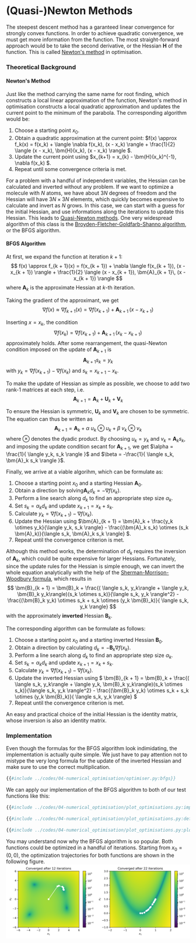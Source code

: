 # (Quasi-)Newton Methods

The steepest descent method has a garanteed linear convergence for strongly 
convex functions. In order to achieve quadratic convergence, we must get more 
information from the function. The most straight-forward approach would be to 
take the second derivative, or the Hessian $\bm{H}$ of the function. This 
is called 
[Newton's method](https://en.wikipedia.org/wiki/Newton%27s_method_in_optimization) 
in optimisation. 

### Theoretical Background

#### Newton's Method
Just like the method carrying the same name for root 
finding, which constructs a local linear approximation of the function, 
Newton's method in optimisation constructs a local quadratic approximation 
and updates the current point to the minimum of the parabola. The 
corresponding algorithm would be:
1. Choose a starting point $x_0$.
2. Obtain a quadratic approximation at the current point: 
   $f(x) \approx f_k(x) = f(x_k) + 
     \langle \nabla f(x_k), (x - x_k) \rangle + 
     \frac{1}{2} \langle (x - x_k), \bm{H}(x_k)\, (x - x_k) \rangle $.
3. Update the current point using 
   $x_{k+1} = x_{k} - \bm{H}(x_k)^{-1}\, \nabla f(x_k) $.
4. Repeat until some convergence criteria is met.

For a problem with a handful of independent variables, the Hessian can be 
calculated and inverted without any problem. If we want to optimize 
a molecule with $N$ atoms, we have about $3N$ degrees of freedom 
and the Hessian will have $3N \times 3N$ elements, which quickly
becomes expensive to calculate and invert as $N$ grows. In this case, we can 
start with a guess for the initial Hessian, and use informations along the 
iterations to update this Hessian. This leads to 
[Quasi-Newton methods](https://en.wikipedia.org/wiki/Quasi-Newton_method). 
One very widespread algorithm of this class is the 
[Broyden-Fletcher-Goldfarb-Shanno algorithm](https://en.wikipedia.org/wiki/Broyden–Fletcher–Goldfarb–Shanno_algorithm), 
or the BFGS algorithm.

#### BFGS Algorithm
At first, we expand the function at iteration $k + 1$:
$$
f(x) \approx f_{k + 1}(x) = 
  f(x_{k + 1}) + 
    \nabla \langle f(x_{k + 1}), (x - x_{k + 1}) \rangle + 
    \frac{1}{2} \langle (x - x_{k + 1}), \bm{A}_{k + 1}\, (x - x_{k + 1}) \rangle
$$
where $\bm{A}_{k}$ is the approximate Hessian at $k$-th iteration.

Taking the gradient of the approximant, we get
$$
\nabla f(x) \approx \nabla f_{k + 1}(x) = 
  \nabla f(x_{k + 1}) + \bm{A}_{k + 1}\, (x - x_{k + 1})
$$

Inserting $x = x_k$, the condition
$$
\nabla f(x_k) = \nabla f(x_{k + 1}) + \bm{A}_{k + 1}\, (x_k - x_{k + 1})
$$
approximately holds. After some rearrangement, the quasi-Newton condition 
imposed on the update of $\bm{A}_{k + 1}$ is
$$
  \bm{A}_{k + 1} s_k = y_k
$$
with $y_k = \nabla f(x_{k + 1}) - \nabla f(x_k)$ and 
$s_k = x_{k + 1} - x_k$.

To make the update of Hessian as simple as possible, we choose to add two 
rank-1 matrices at each step, i.e.
$$
\bm{A}_{k + 1} = \bm{A}_k + \bm{U}_k + \bm{V}_k
$$

To ensure the Hessian is symmetric, $\bm{U}_k$ and 
$\bm{V}_k$ are chosen to be symmetric. The equation can thus be 
written as
$$
  \bm{A}_{k + 1} = \bm{A}_k + 
    \alpha\ u_k \otimes u_k + 
    \beta\ v_k \otimes v_k
$$
where $\otimes$ denotes the dyadic product. 
By choosing $u_k = y_k$ and $v_k = \bm{A}_k s_k$, and imposing 
the update condition secant for $\bm{A}_{k + 1}$, we get 
$\alpha = \frac{1}{ \langle y_k, s_k \rangle }$ and
$\beta = -\frac{1}{ \langle s_k, \bm{A}_k s_k \rangle }$.

Finally, we arrive at a viable algorihm, which can be formulate as:
1. Choose a starting point $x_0$ and a starting Hessian $\bm{A}_0$.
2. Obtain a direction by solving$\bm{A}_k d_k = -\nabla f(x_k)$.
3. Perform a line search along $d_k$ to find an appropriate step size $\alpha_k$.
4. Set $s_k = \alpha_k d_k$ and update $x_{k + 1} = x_k + s_k$.
5. Calculate $y_k = \nabla f(x_{k + 1}) - \nabla f(x_{k})$.
6. Update the Hessian using $\bm{A}_{k + 1} = 
   \bm{A}_k + \frac{y_k \otimes y_k}{\langle y_k, s_k \rangle} - 
   \frac{(\bm{A}_k s_k) \otimes (s_k \bm{A}_k)}{\langle s_k, \bm{A}_k s_k \rangle} $.
7. Repeat until the convergence criterion is met.

Although this method works, the determination of $d_k$ requires 
the inversion of $\bm{A}_k$, which could be quite expensive for 
larger Hessians. Fortunately, since the update rules for the Hessian is 
simple enough, we can invert the whole equation analytically with the help 
of the 
[Sherman-Morrison-Woodbury formula](https://en.wikipedia.org/wiki/Sherman–Morrison_formula#Generalization_(Woodbury_matrix_identity)), 
which results in
$$
  \bm{B}_{k + 1} 
  = \bm{B}_k + 
  \frac{( \langle s_k, y_k\rangle + \langle y_k, \bm{B}_k y_k\rangle)(s_k \otimes s_k)}{\langle s_k,  y_k \rangle^2} - 
  \frac{(\bm{B}_k y_k) \otimes s_k + s_k \otimes (y_k \bm{B}_k)}{ \langle s_k, y_k \rangle}
$$
with the approximately **inverted** Hessian $\bm{B}_k$. 

The corresponding algorithm can be formulate as follows:
1. Choose a starting point $x_0$ and a starting inverted Hessian 
   $\bm{B}_0$.
2. Obtain a direction by calculating $d_k = -\bm{B}_k \nabla f(x_k)$.
3. Perform a line search along $d_k$ to find an appropriate step size $\alpha_k$.
4. Set $s_k = \alpha_k d_k$ and update $x_{k + 1} = x_k + s_k$.
5. Calculate $y_k = \nabla f(x_{k + 1}) - \nabla f(x_{k})$.
6. Update the inverted Hessian using $
  \bm{B}_{k + 1} 
  = \bm{B}_k + 
  \frac{( \langle s_k, y_k\rangle + \langle y_k, \bm{B}_k y_k\rangle)(s_k \otimes s_k)}{\langle s_k,  y_k \rangle^2} - 
  \frac{(\bm{B}_k y_k) \otimes s_k + s_k \otimes (y_k \bm{B}_k)}{ \langle s_k, y_k \rangle}
  $
7. Repeat until the convergence criterion is met.

An easy and practical choice of the initial Hessian is the identity matrix, 
whose inversion is also an identity matrix.

### Implementation
Even though the formulas for the BFGS algorithm look indimidating, the 
implementation is actually quite simple. We just have to pay attention not 
to mistype the very long formula for the update of the inverted Hessian and 
make sure to use the correct multiplication.
```python
{{#include ../codes/04-numerical_optimisation/optimiser.py:bfgs}}
```

We can apply our implementation of the BFGS algorithm to both of 
our test functions like this:
```python
{{#include ../codes/04-numerical_optimisation/plot_optimisations.py:imports}}
```
```python
{{#include ../codes/04-numerical_optimisation/plot_optimisations.py:define_objective_functions}}
```
```python
{{#include ../codes/04-numerical_optimisation/plot_optimisations.py:plot_bfgs}}
```

You may understand now why the BFGS algorithm is so popular. 
Both functions could be optimized in a handful of iterations. 
Starting from $x_0 = (0, 0)$, the optimization 
trajectories for both functions are shown in the following figure.
![](../assets/figures/04-numerical_optimisation/plot_optimisation_bfgs.svg)

